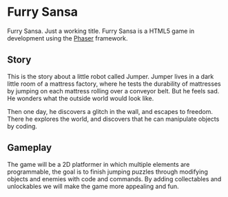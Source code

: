 Furry Sansa
===========

Furry Sansa. Just a working title. Furry Sansa is a HTML5 game in development using the [Phaser](http://www.phaser.io) framework.


Story
-----
This is the story about a little robot called Jumper. Jumper lives in a dark little room of a mattress factory, where he tests the durability of mattresses by jumping on each mattress rolling over a conveyor belt. But he feels sad. He wonders what the outside world would look like. 

Then one day, he discovers a glitch in the wall, and escapes to freedom. There he explores the world, and discovers that he can manipulate objects by coding.

Gameplay
----
The game will be a 2D platformer in which multiple elements are programmable, the goal is to finish jumping puzzles through modifying objects and enemies with code and commands. By adding collectables and unlockables we will make the game more appealing and fun. 
